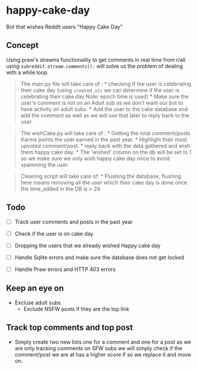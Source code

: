 # happy-cake-day
Bot that wishes Reddit users "Happy Cake Day"

## Concept 

Using praw's streams functionality to get comments in real time from r/all using ```subreddit.stream.comments():``` will solve us the problem of dealing with a while loop.
    
>The main.py file will take care of :
        * checking if the user is celebrating their cake day (using ```created_utc``` we can determine if the user is celebrating their cake day Note: epoch time is used)
        * Make sure the user's comment is not on an Adult sub as we don't want our bot to have activity on adult subs.
        * Add the user to the cake database and add the comment as well as we will use that later to reply back to the user.

 >The wishCake.py will take care of :
        * Getting the total comment/posts Karma points the user earned in the past year.
        * Highlight their most upvoted comment/post.
        * reply back with the data gathered and wish them happy cake day.
        * The 'wished' column on the db will be set to 1 so we make sure we only wish happy cake day once to avoid spamming the user.


>Cleaning script will take care of:
        * Flushing the database, flushing here means removing all the user which their cake day is done once the time_added in the DB is > 24
## Todo

- [ ] Track user comments and posts in the past year
- [ ] Check if the user is on cake day
- [ ] Dropping the users that we already wished Happy cake day
- [ ] Handle Sqlite errors and make sure the database does not get locked 
- [ ] Handle Praw errors and HTTP 403 errors


## Keep an eye on
  * Excluse adult subs
      * Exclude NSFW posts if they are the top link 


## Track top comments and top post 
  * Simply create two new lists one for a comment and one for a post as we are only tracking comments on SFW subs we will simply check if the comment/post we are at has a higher score if so we replace it and move on.  
